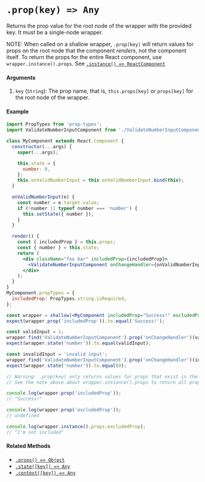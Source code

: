 # `.prop(key) => Any`

Returns the prop value for the root node of the wrapper with the provided key. It must be a single-node wrapper.

NOTE: When called on a shallow wrapper, `.prop(key)` will return values for
props on the root node that the component *renders*, not the component itself.
To return the props for the entire React component, use `wrapper.instance().props`.
See [`.instance() => ReactComponent`](instance.md)

#### Arguments

1. `key` (`String`): The prop name, that is, `this.props[key]` or `props[key]` for the root node of the wrapper.


#### Example


```jsx
import PropTypes from 'prop-types';
import ValidateNumberInputComponent from './ValidateNumberInputComponent';

class MyComponent extends React.Component {
  constructor(...args) {
    super(...args);

    this.state = {
      number: 0,
    };
    this.onValidNumberInput = this.onValidNumberInput.bind(this);
  }

  onValidNumberInput(e) {
    const number = e.target.value;
    if (!number || typeof number === 'number') {
      this.setState({ number });
    }
  }

  render() {
    const { includedProp } = this.props;
    const { number } = this.state;
    return (
      <div className="foo bar" includedProp={includedProp}>
        <ValidateNumberInputComponent onChangeHandler={onValidNumberInput} number={number} />
      </div>
    );
  }
}
MyComponent.propTypes = {
  includedProp: PropTypes.string.isRequired,
};

const wrapper = shallow(<MyComponent includedProp="Success!" excludedProp="I'm not included" />);
expect(wrapper.prop('includedProp')).to.equal('Success!');

const validInput = 1;
wrapper.find('ValidateNumberInputComponent').prop('onChangeHandler')(validInput);
expect(wrapper.state('number')).to.equal(validInput);

const invalidInput = 'invalid input';
wrapper.find('ValidateNumberInputComponent').prop('onChangeHandler')(invalidInput);
expect(wrapper.state('number')).to.equal(0);

// Warning: .prop(key) only returns values for props that exist in the root node.
// See the note above about wrapper.instance().props to return all props in the React component.

console.log(wrapper.prop('includedProp'));
// "Success!"

console.log(wrapper.prop('excludedProp'));
// undefined

console.log(wrapper.instance().props.excludedProp);
// "I'm not included"
```


#### Related Methods

- [`.props() => Object`](props.md)
- [`.state([key]) => Any`](state.md)
- [`.context([key]) => Any`](context.md)
